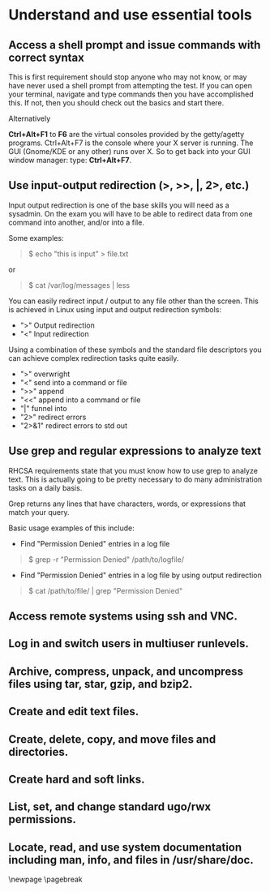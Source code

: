 # Understand and use essential tools

## Access a shell prompt and issue commands with correct syntax
  
This is first requirement should stop anyone who may not know, or may have never used a shell prompt from attempting the test. If you can open your terminal, navigate and type commands then you have accomplished this. If not, then you should check out the basics and start there.

Alternatively

**Ctrl+Alt+F1** to **F6** are the virtual consoles provided by the getty/agetty programs. Ctrl+Alt+F7 is the console where your X server is running. The GUI (Gnome/KDE or any other) runs over X. So to get back into your GUI window manager: type: 
**Ctrl+Alt+F7**.

## Use input-output redirection (>, >>, |, 2>, etc.)
  
Input output redirection is one of the base skills you will need as a sysadmin. On the exam you will have to be able to redirect data from one command into another, and/or into a file.

Some examples:

> $ echo "this is input" > file.txt

or

> $ cat /var/log/messages | less

You can easily redirect input / output to any file other than the screen. This is achieved in Linux using input and output redirection symbols:

* ">" Output redirection
* "<" Input redirection

Using a combination of these symbols and the standard file descriptors you can achieve complex redirection tasks quite easily.

* ">" overwright
* "<" send into a command or file
* ">>" append
* "<<" append into a command or file
* "|" funnel into
* "2>" redirect errors
* "2>&1" redirect errors to std out
  
## Use grep and regular expressions to analyze text

RHCSA requirements state that you must know how to use grep to analyze text. This is actually going to be pretty necessary to do many administration tasks on a daily basis.

Grep returns any lines that have characters, words, or expressions that match your query.

Basic usage examples of this include:

* Find "Permission Denied" entries in a log file

> $ grep -r "Permission Denied" /path/to/logfile/

* Find "Permission Denied" entries in a log file by using output redirection

> $ cat /path/to/file/ | grep "Permission Denied"

## Access remote systems using ssh and VNC.
## Log in and switch users in multiuser runlevels.
## Archive, compress, unpack, and uncompress files using tar, star, gzip, and bzip2.
## Create and edit text files.
## Create, delete, copy, and move files and directories.
## Create hard and soft links.
## List, set, and change standard ugo/rwx permissions.
## Locate, read, and use system documentation including man, info, and files in /usr/share/doc.

\newpage
\pagebreak
